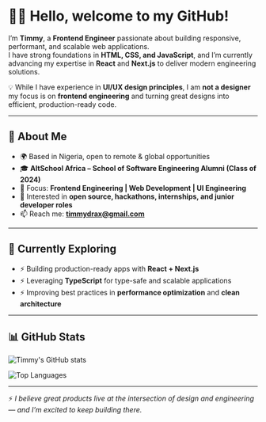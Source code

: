 # 👋🏾 Hello, welcome to my GitHub!  

I’m **Timmy**, a **Frontend Engineer** passionate about building responsive, performant, and scalable web applications.  
I have strong foundations in **HTML, CSS, and JavaScript**, and I’m currently advancing my expertise in **React** and **Next.js** to deliver modern engineering solutions.  

💡 While I have experience in **UI/UX design principles**, I am **not a designer** my focus is on **frontend engineering** and turning great designs into efficient, production-ready code.  

---

## 🔹 About Me  

- 🌍 Based in Nigeria, open to remote & global opportunities  
- 🎓 **AltSchool Africa – School of Software Engineering Alumni (Class of 2024)**  
- 💼 Focus: **Frontend Engineering | Web Development | UI Engineering**  
- 🚀 Interested in **open source, hackathons, internships, and junior developer roles**  
- 📫 Reach me: **[timmydrax@gmail.com](mailto:timmydrax@gmail.com)** 

---

## 🌱 Currently Exploring  

- ⚡ Building production-ready apps with **React + Next.js**  
- ⚡ Leveraging **TypeScript** for type-safe and scalable applications  
- ⚡ Improving best practices in **performance optimization** and **clean architecture**  

---

## 📊 GitHub Stats  

![Timmy's GitHub stats](https://github-readme-stats.vercel.app/api?username=Timmydrax&show_icons=true&theme=tokyonight)  

![Top Languages](https://github-readme-stats.vercel.app/api/top-langs/?username=Timmydrax&layout=compact&theme=tokyonight)  

---

⚡ *I believe great products live at the intersection of design and engineering — and I’m excited to keep building there.*  
